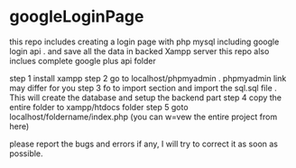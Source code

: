 # googleLoginPage
this repo includes creating a login page with php mysql including google login api . and save all the data in backed Xampp server
this repo also inclues complete google plus api folder 

step 1 install xampp
step 2 go to localhost/phpmyadmin . phpmyadmin link may differ for you
step 3 fo to import section and import the sql.sql file . This will create the database and setup the backend part 
step 4 copy the entire folder to xampp/htdocs folder 
step 5 goto  localhost/foldername/index.php (you can w=vew the entire project from here)

please report the bugs and errors if any, I will try to correct it as soon as possible.

